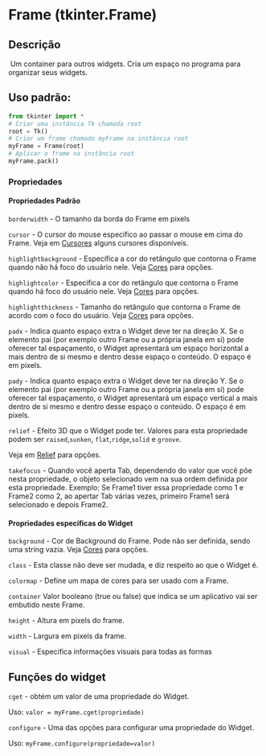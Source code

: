 # Frame (tkinter.Frame)

## Descrição

​	Um container para outros widgets. Cria um espaço no programa para organizar seus widgets.

## Uso padrão:

```python
from tkinter import *
# Criar uma instância Tk chamada root
root = Tk()
# Criar um frame chamado myFrame na instância root
myFrame = Frame(root)
# Aplicar o frame na instância root
myFrame.pack()
```

### Propriedades

#### Propriedades Padrão

`borderwidth` - O tamanho da borda do Frame em pixels

`cursor` - O cursor do mouse específico ao passar o mouse em cima do Frame. Veja em [Cursores](../propertyValues/cursors.md) alguns cursores disponíveis.

`highlightbackground` - Especifica a cor do retângulo que contorna o Frame quando não há foco do usuário nele. Veja [Cores](../propertyValues/colors.md) para opções.

`highlightcolor` - Especifica a cor do retângulo que contorna o Frame quando há foco do usuário nele. Veja [Cores](../propertyValues/colors.md) para opções.

`highlightthickness` - Tamanho do retângulo que contorna o Frame de acordo com o foco do usuário. Veja [Cores](../propertyValues/colors.md) para opções.

`padx` - Indica quanto espaço extra o Widget deve ter na direção X. Se o elemento  pai (por exemplo outro Frame ou a própria janela em si) pode oferecer tal espaçamento, o Widget apresentará um espaço horizontal a mais dentro de si mesmo e dentro desse espaço o conteúdo. O espaço é em pixels.

`pady` - Indica quanto espaço extra o Widget deve ter na direção Y. Se o elemento  pai (por exemplo outro Frame ou a própria janela em si) pode oferecer tal espaçamento, o Widget apresentará um espaço vertical a mais dentro de si mesmo e dentro desse espaço o conteúdo. O espaço é em pixels.

`relief` - Efeito 3D que o Widget pode ter. Valores para esta propriedade podem ser `raised`,`sunken`, `flat`,`ridge`,`solid` e `groove`.

Veja em [Relief](../propertyValues/relief.md) para opções.

`takefocus` - Quando você aperta Tab, dependendo do valor que você põe nesta propriedade, o objeto selecionado vem na sua ordem definida por esta propriedade. Exemplo: Se Frame1 tiver essa propriedade como 1 e Frame2 como 2, ao apertar Tab várias vezes, primeiro Frame1 será selecionado e depois Frame2.

#### Propriedades específicas do Widget

`background` - Cor de Background do Frame. Pode não ser definida, sendo uma string vazia. Veja [Cores](../propertyValues/colors.md) para opções.

`class` - Esta classe não deve ser mudada, e diz respeito ao que o Widget é.

`colormap` - Define um mapa de cores para ser usado com a Frame.

`container` Valor booleano (true ou false) que indica se um aplicativo vai ser embutido neste Frame.

`height` - Altura em pixels do frame.

`width` - Largura em pixels da frame.

`visual` - Especifica informações visuais para todas as formas

## Funções do widget

`cget` - obtém um valor de uma propriedade do Widget.

Uso: `valor = myFrame.cget(propriedade)`

`configure` - Uma das opções para configurar uma propriedade do Widget.

Uso: `myFrame.configure(propriedade=valor)`